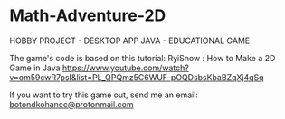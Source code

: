 # Math-Adventure-2D
HOBBY PROJECT - DESKTOP APP JAVA - EDUCATIONAL GAME

The game's code is based on this tutorial:
RyiSnow : How to Make a 2D Game in Java
https://www.youtube.com/watch?v=om59cwR7psI&list=PL_QPQmz5C6WUF-pOQDsbsKbaBZqXj4qSq

If you want to try this game out, send me an email:
botondkohanec@protonmail.com
